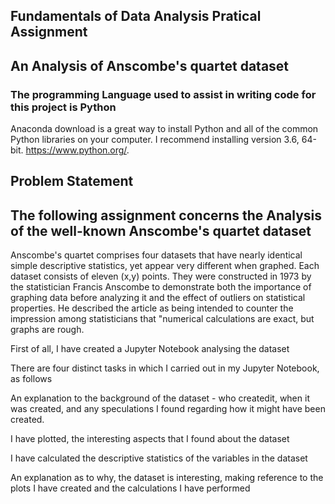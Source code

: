 
## Fundamentals of Data Analysis Pratical Assignment
## An Analysis of Anscombe's quartet dataset 

### The programming Language used to assist in writing code for this project is Python
Anaconda download is a great way to install Python and all of the common Python libraries on your computer. I recommend installing version 3.6, 64-bit. https://www.python.org/.
## Problem Statement
## The following assignment concerns the Analysis of the well-known Anscombe's quartet dataset
Anscombe's quartet comprises four datasets that have nearly identical simple descriptive statistics, yet appear very different when graphed. Each dataset consists of eleven (x,y) points. They were constructed in 1973 by the statistician Francis Anscombe to demonstrate both the importance of graphing data before analyzing it and the effect of outliers on statistical properties. He described the article as being intended to counter the impression among statisticians that "numerical calculations are exact, but graphs are rough.

First of all, I have created a Jupyter Notebook analysing the dataset

There are four distinct tasks in which I carried out in my Jupyter Notebook, as follows

An explanation to the background of the dataset - who createdit, when it was created, and any speculations I found regarding how it might       have been created.

I have plotted, the interesting aspects that I found about the dataset

I have calculated the descriptive statistics of the variables in the dataset

An explanation as to why, the dataset is interesting, making reference to the plots I have created and the calculations I have performed
